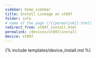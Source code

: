 ```yaml
---
sidebar: home_sidebar
title: Install Lineage on xt897
folder: info
# name of the page (/{{permalink}}.html)
redirect_from: xt897_install.html
permalink: /devices/xt897/install
device: xt897
---
```

{% include templates/device_install.md %}
